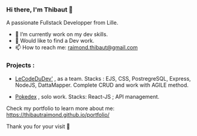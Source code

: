 ### Hi there, I'm Thibaut 👋
A passionate Fullstack Developper from Lille.

- 🌱 I’m currently work on my dev skills.
- 💬 Would like to find a Dev work.
- 📫 How to reach me: raimond.thibaut@gmail.com

### Projects : 
- [LeCodeDuDev'](https://yannou.philoucorp.fr/) , as a team. Stacks : EJS, CSS,  PostregreSQL, Express, NodeJS, DattaMapper. 
Complete CRUD and work with AGILE method. 

- [Pokedex](https://thibautraimond.github.io/pokedex/) , solo work. Stacks: React-JS ; API management.

Check my portfolio to learn more about me:
https://thibautraimond.github.io/portfolio/


Thank you for your visit :slightly_smiling_face:
